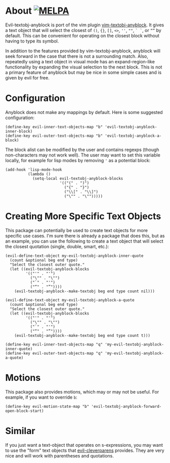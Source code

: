 # About [![MELPA](http://melpa.org/packages/evil-textobj-anyblock-badge.svg)](http://melpa.org/#/evil-textobj-anyblock)
Evil-textobj-anyblock is port of the vim plugin [vim-textobj-anyblock](https://github.com/rhysd/vim-textobj-anyblock). It gives a text object that will select the closest of `()`, `{}`, `[]`, `<>`, `''`, `""`, `` ` ` ``, or `“”` by default. This can be convenient for operating on the closest block without having to type its symbol.

In addition to the features provided by vim-textobj-anyblock, anyblock will seek forward in the case that there is not a surrounding match. Also, repeatedly using a text object in visual mode has an expand-region-like functionality by expanding the visual selection to the next block. This is not a primary feature of anyblock but may be nice in some simple cases and is given by evil for free.

# Configuration
Anyblock does not make any mappings by default. Here is some suggested configuration:
```
(define-key evil-inner-text-objects-map "b" 'evil-textobj-anyblock-inner-block)
(define-key evil-outer-text-objects-map "b" 'evil-textobj-anyblock-a-block)
```

The block alist can be modified by the user and contains regexps (though non-characters may not work well). The user may want to set this variable locally, for example for lisp modes by removing `'` as a potential block:
```
(add-hook 'lisp-mode-hook
          (lambda ()
            (setq-local evil-textobj-anyblock-blocks
                        '(("(" . ")")
                          ("{" . "}")
                          ("\\[" . "\\]")
                          ("\"" . "\"")))))
```

# Creating More Specific Text Objects
This package can potentially be used to create text objects for more specific use cases. I'm sure there is already a package that does this, but as an example, you can use the following to create a text object that will select the closest quotation (single, double, smart, etc.):

```
(evil-define-text-object my-evil-textobj-anyblock-inner-quote
  (count &optional beg end type)
  "Select the closest outer quote."
  (let ((evil-textobj-anyblock-blocks
         '(("'" . "'")
           ("\"" . "\"")
           ("`" . "'")
           ("“" . "”"))))
    (evil-textobj-anyblock--make-textobj beg end type count nil)))

(evil-define-text-object my-evil-textobj-anyblock-a-quote
  (count &optional beg end type)
  "Select the closest outer quote."
  (let ((evil-textobj-anyblock-blocks
         '(("'" . "'")
           ("\"" . "\"")
           ("`" . "'")
           ("“" . "”"))))
    (evil-textobj-anyblock--make-textobj beg end type count t)))

(define-key evil-inner-text-objects-map "q" 'my-evil-textobj-anyblock-inner-quote)
(define-key evil-outer-text-objects-map "q" 'my-evil-textobj-anyblock-a-quote)
```

# Motions
This package also provides motions, which may or may not be useful. For example, if you want to override `b`:
```
(define-key evil-motion-state-map "b" 'evil-textobj-anyblock-forward-open-block-start)
```

# Similar
If you just want a text-object that operates on s-expressions, you may want to use the "form" text objects that [evil-cleverparens](https://github.com/luxbock/evil-cleverparens) provides. They are very nice and will work with parentheses and quotations.
